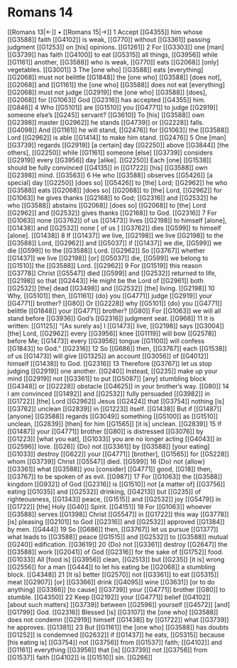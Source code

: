 # Romans 14
[[Romans 13|←]] • [[Romans 15|→]]
1 Accept [[G4355]] him whose [[G3588]] faith [[G4102]] is weak, [[G770]] without [[G3361]] passing judgment [[G1253]] on [his] opinions. [[G1261]] 
2 For [[G3303]] one [man] [[G3739]] has faith [[G4100]] to eat [[G5315]] all things, [[G3956]] while [[G1161]] another, [[G3588]] who is weak, [[G770]] eats [[G2068]] [only] vegetables. [[G3001]] 
3 The [one who] [[G3588]] eats [everything] [[G2068]] must not belittle [[G1848]] the [one who] [[G3588]] [does not], [[G2068]] and [[G1161]] the [one who] [[G3588]] does not eat [everything] [[G2068]] must not judge [[G2919]] the [one who] [[G3588]] [does], [[G2068]] for [[G1063]] God [[G2316]] has accepted [[G4355]] him. [[G846]] 
4 Who [[G5101]] are [[G1510]] you [[G4771]] to judge [[G2919]] someone else’s [[G245]] servant? [[G3610]] To [his] [[G3588]] own [[G2398]] master [[G2962]] he stands [[G4739]] or [[G2228]] falls. [[G4098]] And [[G1161]] he will stand, [[G2476]] for [[G1063]] the [[G3588]] Lord [[G2962]] is able [[G1414]] to make him stand. [[G2476]] 
5 One [man] [[G3739]] regards [[G2919]] [a certain] day [[G2250]] above [[G3844]] [the others], [[G2250]] while [[G1161]] someone [else] [[G3739]] considers [[G2919]] every [[G3956]] day [alike]. [[G2250]] Each [one] [[G1538]] should be fully convinced [[G4135]] in [[G1722]] [his] [[G3588]] own [[G2398]] mind. [[G3563]] 
6 He who [[G3588]] observes [[G5426]] [a special] day [[G2250]] [does so] [[G5426]] to [the] Lord; [[G2962]] he who [[G3588]] eats [[G2068]] [does so] [[G2068]] to [the] Lord, [[G2962]] for [[G1063]] he gives thanks [[G2168]] to God; [[G2316]] and [[G2532]] he who [[G3588]] abstains [[G2068]] [does so] [[G2068]] to [the] Lord [[G2962]] and [[G2532]] gives thanks [[G2168]] to God. [[G2316]] 
7 For [[G1063]] none [[G3762]] of us [[G1473]] lives [[G2198]] to himself [alone], [[G1438]] and [[G2532]] none [ of us ] [[G3762]] dies [[G599]] to himself [alone]. [[G1438]] 
8 If [[G1437]] we live, [[G2198]] we live [[G2198]] to the [[G3588]] Lord, [[G2962]] and [[G5037]] if [[G1437]] we die, [[G599]] we die [[G599]] to the [[G3588]] Lord. [[G2962]] So [[G3767]] whether [[G1437]] we live [[G2198]] [or] [[G5037]] die, [[G599]] we belong to [[G1510]] the [[G3588]] Lord. [[G2962]] 
9 For [[G1519]] this reason [[G3778]] Christ [[G5547]] died [[G599]] and [[G2532]] returned to life, [[G2198]] so that [[G2443]] He might be the Lord of [[G2961]] both [[G2532]] [the] dead [[G3498]] and [[G2532]] [the] living. [[G2198]] 
10 Why, [[G5101]] then, [[G1161]] {do} you [[G4771]] judge [[G2919]] your [[G4771]] brother? [[G80]] Or [[G2228]] why [[G5101]] {do} you [[G4771]] belittle [[G1848]] your [[G4771]] brother? [[G80]] For [[G1063]] we will all stand before [[G3936]] God’s [[G2316]] judgment seat. [[G968]] 
11 It is written: [[G1125]] “[As surely as] I [[G1473]] live, [[G2198]] says [[G3004]] [the] Lord, [[G2962]] every [[G3956]] knee [[G1119]] will bow [[G2578]] before Me; [[G1473]] every [[G3956]] tongue [[G1100]] will confess [[G1843]] to God.” [[G2316]] 
12 So [[G686]] then, [[G3767]] each [[G1538]] of us [[G1473]] will give [[G1325]] an account [[G3056]] of [[G4012]] himself [[G1438]] to God. [[G2316]] 
13 Therefore [[G3767]] let us stop judging [[G2919]] one another. [[G240]] Instead, [[G235]] make up your mind [[G2919]] not [[G3361]] to put [[G5087]] [any] stumbling block [[G4348]] or [[G2228]] obstacle [[G4625]] in your brother’s way. [[G80]] 
14 I am convinced [[G1492]] and [[G2532]] fully persuaded [[G3982]] in [[G1722]] [the] Lord [[G2962]] Jesus [[G2424]] that [[G3754]] nothing [is] [[G3762]] unclean [[G2839]] in [[G1223]] itself. [[G1438]] But if [[G1487]] [anyone] [[G3588]] regards [[G3049]] something [[G5100]] as [[G1510]] unclean, [[G2839]] [then] for him [[G1565]] [it is] unclean. [[G2839]] 
15 If [[G1487]] your [[G4771]] brother [[G80]] is distressed [[G3076]] by [[G1223]] [what you eat], [[G1033]] you are no longer acting [[G4043]] in [[G2596]] love. [[G26]] {Do} not [[G3361]] by [[G3588]] [your eating] [[G1033]] destroy [[G622]] your [[G4771]] [brother], [[G1565]] for [[G5228]] whom [[G3739]] Christ [[G5547]] died. [[G599]] 
16 {Do} not {allow} [[G3361]] what [[G3588]] you [consider] [[G4771]] good, [[G18]] then, [[G3767]] to be spoken of as evil. [[G987]] 
17 For [[G1063]] the [[G3588]] kingdom [[G932]] of God [[G2316]] is [[G1510]] not [a matter of] [[G3756]] eating [[G1035]] and [[G2532]] drinking, [[G4213]] but [[G235]] of righteousness, [[G1343]] peace, [[G1515]] and [[G2532]] joy [[G5479]] in [[G1722]] [the] Holy [[G40]] Spirit. [[G4151]] 
18 For [[G1063]] whoever [[G3588]] serves [[G1398]] Christ [[G5547]] in [[G1722]] this way [[G3778]] [is] pleasing [[G2101]] to God [[G2316]] and [[G2532]] approved [[G1384]] by men. [[G444]] 
19 So [[G686]] then, [[G3767]] let us pursue [[G1377]] what leads to [[G3588]] peace [[G1515]] and [[G2532]] to [[G3588]] mutual [[G240]] edification. [[G3619]] 
20 {Do} not [[G3361]] destroy [[G2647]] the [[G3588]] work [[G2041]] of God [[G2316]] for the sake of [[G1752]] food. [[G1033]] All [food is] [[G3956]] clean, [[G2513]] but [[G235]] [it is] wrong [[G2556]] for a man [[G444]] to let his eating be [[G2068]] a stumbling block. [[G4348]] 
21 [It is] better [[G2570]] not [[G3361]] to eat [[G5315]] meat [[G2907]] [or] [[G3366]] drink [[G4095]] wine [[G3631]] [or to do anything] [[G3366]] [to cause] [[G3739]] your [[G4771]] brother [[G80]] to stumble. [[G4350]] 
22 Keep [[G2192]] your [[G4771]] belief [[G4102]] [about such matters] [[G3739]] between [[G2596]] yourself [[G4572]] [and] [[G1799]] God. [[G2316]] Blessed [is] [[G3107]] the [one who] [[G3588]] does not condemn [[G2919]] himself [[G1438]] by [[G1722]] what [[G3739]] he approves. [[G1381]] 
23 But [[G1161]] the [one who] [[G3588]] has doubts [[G1252]] is condemned [[G2632]] if [[G1437]] he eats, [[G5315]] because [his eating is] [[G3754]] not [[G3756]] from [[G1537]] faith; [[G4102]] and [[G1161]] everything [[G3956]] that [is] [[G3739]] not [[G3756]] from [[G1537]] faith [[G4102]] is [[G1510]] sin. [[G266]] 
